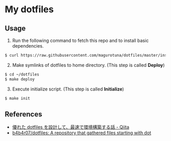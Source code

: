 # My dotfiles

## Usage

1. Run the following command to fetch this repo and to install basic dependencies.

```bash
$ curl https://raw.githubusercontent.com/magurotuna/dotfiles/master/install.sh | bash
```

2. Make symlinks of dotfiles to home directory. (This step is called **Deploy**)

```bash
$ cd ~/dotfiles
$ make deploy
```

3. Execute initialize script. (This step is called **Initialize**)

```bash
$ make init
```

## References

- [優れた dotfiles を設計して、最速で環境構築する話 - Qiita](https://qiita.com/b4b4r07/items/24872cdcbec964ce2178)
- [b4b4r07/dotfiles: A repository that gathered files starting with dot](https://github.com/b4b4r07/dotfiles)
